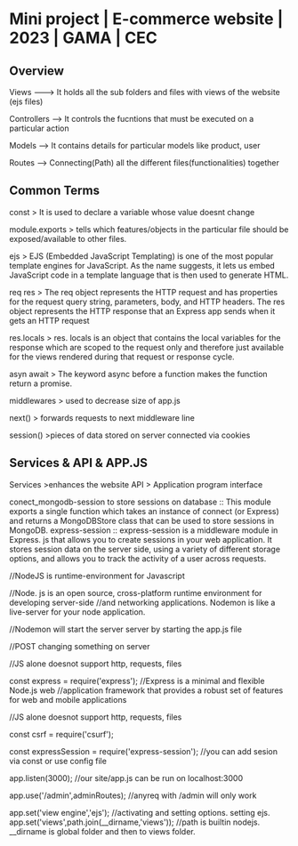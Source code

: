 # Mini project | E-commerce website | 2023 | GAMA | CEC


Overview
------------------


 Views ---> It holds all the sub folders and files with views of the website (ejs files)   
 
 
 Controllers -->  It controls the fucntions that must be executed on a particular action  


 Models --> It contains details for particular models like product, user


 Routes -->  Connecting(Path) all the different files(functionalities) together


 
Common Terms
------------------



 const > It is used to declare a variable whose value doesnt change

 module.exports > tells which features/objects in the particular file should be exposed/available to other files.

 ejs > EJS (Embedded JavaScript Templating) is one of the most popular template engines for JavaScript. As the name suggests,
       it lets us embed JavaScript code in a template language that is then used to generate HTML.

 req res > The req object represents the HTTP request and has properties for the request query string, parameters, body, and HTTP headers.
            The res object represents the HTTP response that an Express app sends when it gets an HTTP request 
             
 res.locals >  res. locals is an object that contains the local variables for the response which are scoped to the request only
               and therefore just available for the views rendered during that request or response cycle.                

 asyn await > The keyword async before a function makes the function return a promise.    
 
 middlewares > used to decrease size of app.js

 next() > forwards requests to next middleware line

 session() >pieces of data stored on server connected via cookies


Services & API & APP.JS
------------------

Services >enhances the website
API > Application program interface

conect_mongodb-session to store sessions on database :: This module exports a single function which takes an instance of connect (or Express)
                                                         and returns a MongoDBStore class that can be used to store sessions in MongoDB.
express-session  :: express-session is a middleware module in Express. js that allows you to create sessions in your web application. It stores session data on the server side,
                       using a variety of different storage options, and allows you to track the activity of a user across requests.

//NodeJS is runtime-environment for Javascript

//Node. js is an open source, cross-platform runtime environment for developing server-side 
//and networking applications. Nodemon is like a live-server for your node application.

//Nodemon will start the server server by starting the app.js file

//POST changing something on server

//JS alone doesnot support http, requests, files

const express = require('express');  //Express is a minimal and flexible Node.js web 
//application framework that provides a robust set of features for web and mobile applications

//JS alone doesnot support http, requests, files

const csrf = require('csurf');

const expressSession = require('express-session');  //you can add sesion via const or use config file

app.listen(3000);  //our site/app.js can be run on localhost:3000

app.use('/admin',adminRoutes); //anyreq with /admin will only work

app.set('view engine','ejs');  //activating and setting options. setting ejs.
app.set('views',path.join(__dirname,'views')); //path is builtin nodejs. __dirname is global folder and then to views folder.

